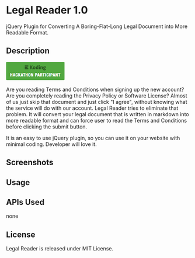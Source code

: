 # Legal Reader 1.0

jQuery Plugin for Converting A Boring-Flat-Long Legal Document into More Readable Format.

## Description

[![Koding Hackathon](/img/badge.png?raw=true "Koding Hackathon")](https://koding.com/Hackathon)

Are you reading Terms and Conditions when signing up the new account? Are you completely reading the Privacy Policy or Software License? Almost of us just skip that document and just click "I agree", without knowing what the service will do with our account. Legal Reader tries to eliminate that problem. It will convert your legal document that is written in markdown into more readable format and can force user to read the Terms and Conditions before clicking the submit button.

It is an easy to use jQuery plugin, so you can use it on your website with minimal coding. Developer will love it.

## Screenshots

## Usage

## APIs Used

none

## License

Legal Reader is released under MIT License.
